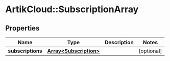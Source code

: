 # ArtikCloud::SubscriptionArray

## Properties
Name | Type | Description | Notes
------------ | ------------- | ------------- | -------------
**subscriptions** | [**Array&lt;Subscription&gt;**](Subscription.md) |  | [optional] 


